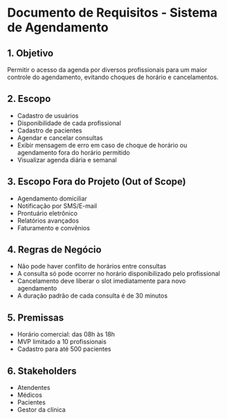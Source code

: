 # Documento de Requisitos - Sistema de Agendamento

## 1. Objetivo
Permitir o acesso da agenda por diversos profissionais para um maior controle do agendamento, evitando choques de horário e cancelamentos.

## 2. Escopo
- Cadastro de usuários
- Disponibilidade de cada profissional
- Cadastro de pacientes
- Agendar e cancelar consultas
- Exibir mensagem de erro em caso de choque de horário ou agendamento fora do horário permitido
- Visualizar agenda diária e semanal

## 3. Escopo Fora do Projeto (Out of Scope)
- Agendamento domiciliar
- Notificação por SMS/E-mail
- Prontuário eletrônico
- Relatórios avançados
- Faturamento e convênios

## 4. Regras de Negócio
- Não pode haver conflito de horários entre consultas
- A consulta só pode ocorrer no horário disponibilizado pelo profissional
- Cancelamento deve liberar o slot imediatamente para novo agendamento
- A duração padrão de cada consulta é de 30 minutos

## 5. Premissas
- Horário comercial: das 08h às 18h
- MVP limitado a 10 profissionais
- Cadastro para até 500 pacientes

## 6. Stakeholders
- Atendentes
- Médicos
- Pacientes
- Gestor da clínica

